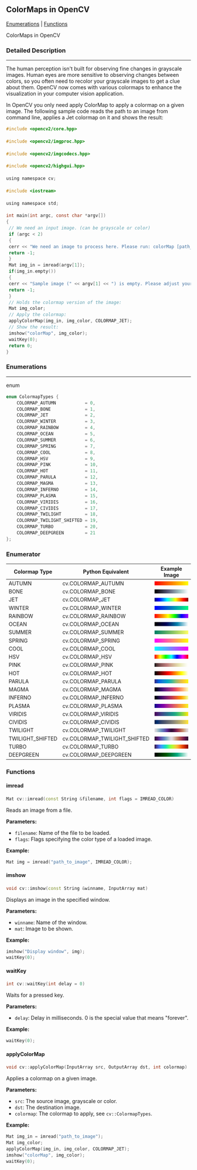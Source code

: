 ## ColorMaps in OpenCV

[Enumerations](#enumerations) | [Functions](#functions)

ColorMaps in OpenCV

### Detailed Description
--------------------

The human perception isn't built for observing fine changes in grayscale images. Human eyes are more sensitive to observing changes between colors, so you often need to recolor your grayscale images to get a clue about them. OpenCV now comes with various colormaps to enhance the visualization in your computer vision application.

In OpenCV you only need apply ColorMap to apply a colormap on a given image. The following sample code reads the path to an image from command line, applies a Jet colormap on it and shows the result:

``` C
#include <opencv2/core.hpp>

#include <opencv2/imgproc.hpp>

#include <opencv2/imgcodecs.hpp>

#include <opencv2/highgui.hpp>

using namespace cv;

#include <iostream>

using namespace std;

int main(int argc, const char *argv[])
{
 // We need an input image. (can be grayscale or color)
 if (argc < 2)
 {
 cerr << "We need an image to process here. Please run: colorMap [path_to_image]" << endl;
 return -1;
 }
 Mat img_in = imread(argv[1]);
 if(img_in.empty())
 {
 cerr << "Sample image (" << argv[1] << ") is empty. Please adjust your path, so it points to a valid input image!" << endl;
 return -1;
 }
 // Holds the colormap version of the image:
 Mat img_color;
 // Apply the colormap:
 applyColorMap(img_in, img_color, COLORMAP_JET);
 // Show the result:
 imshow("colorMap", img_color);
 waitKey(0);
 return 0;
}
```

### Enumerations
------------

enum  
```cpp
enum ColormapTypes {
    COLORMAP_AUTUMN           = 0,
    COLORMAP_BONE             = 1,
    COLORMAP_JET              = 2,
    COLORMAP_WINTER           = 3,
    COLORMAP_RAINBOW          = 4,
    COLORMAP_OCEAN            = 5,
    COLORMAP_SUMMER           = 6,
    COLORMAP_SPRING           = 7,
    COLORMAP_COOL             = 8,
    COLORMAP_HSV              = 9,
    COLORMAP_PINK             = 10,
    COLORMAP_HOT              = 11,
    COLORMAP_PARULA           = 12,
    COLORMAP_MAGMA            = 13,
    COLORMAP_INFERNO          = 14,
    COLORMAP_PLASMA           = 15,
    COLORMAP_VIRIDIS          = 16,
    COLORMAP_CIVIDIS          = 17,
    COLORMAP_TWILIGHT         = 18,
    COLORMAP_TWILIGHT_SHIFTED = 19,
    COLORMAP_TURBO            = 20,
    COLORMAP_DEEPGREEN        = 21
};
```


### Enumerator

| Colormap Type      | Python Equivalent            | Example Image                                       |
|--------------------|------------------------------|-----------------------------------------------------|
| AUTUMN             | cv.COLORMAP_AUTUMN           | ![](../data/opencv/colorscale_autumn.jpg)           |
| BONE               | cv.COLORMAP_BONE             | ![](../data/opencv/colorscale_bone.jpg)             |
| JET                | cv.COLORMAP_JET              | ![](../data/opencv/colorscale_jet.jpg)              |
| WINTER             | cv.COLORMAP_WINTER           | ![](../data/opencv/colorscale_winter.jpg)           |
| RAINBOW            | cv.COLORMAP_RAINBOW          | ![](../data/opencv/colorscale_rainbow.jpg)          |
| OCEAN              | cv.COLORMAP_OCEAN            | ![](../data/opencv/colorscale_ocean.jpg)            |
| SUMMER             | cv.COLORMAP_SUMMER           | ![](../data/opencv/colorscale_summer.jpg)           |
| SPRING             | cv.COLORMAP_SPRING           | ![](../data/opencv/colorscale_spring.jpg)           |
| COOL               | cv.COLORMAP_COOL             | ![](../data/opencv/colorscale_cool.jpg)             |
| HSV                | cv.COLORMAP_HSV              | ![](../data/opencv/colorscale_hsv.jpg)              |
| PINK               | cv.COLORMAP_PINK             | ![](../data/opencv/colorscale_pink.jpg)             |
| HOT                | cv.COLORMAP_HOT              | ![](../data/opencv/colorscale_hot.jpg)              |
| PARULA             | cv.COLORMAP_PARULA           | ![](../data/opencv/colorscale_parula.jpg)           |
| MAGMA              | cv.COLORMAP_MAGMA            | ![](../data/opencv/colorscale_magma.jpg)            |
| INFERNO            | cv.COLORMAP_INFERNO          | ![](../data/opencv/colorscale_inferno.jpg)          |
| PLASMA             | cv.COLORMAP_PLASMA           | ![](../data/opencv/colorscale_plasma.jpg)           |
| VIRIDIS            | cv.COLORMAP_VIRIDIS          | ![](../data/opencv/colorscale_viridis.jpg)          |
| CIVIDIS            | cv.COLORMAP_CIVIDIS          | ![](../data/opencv/colorscale_cividis.jpg)          |
| TWILIGHT           | cv.COLORMAP_TWILIGHT         | ![](../data/opencv/colorscale_twilight.jpg)         |
| TWILIGHT_SHIFTED   | cv.COLORMAP_TWILIGHT_SHIFTED | ![](../data/opencv/colorscale_twilight_shifted.jpg) |
| TURBO              | cv.COLORMAP_TURBO            | ![](../data/opencv/colorscale_turbo.jpg)            |
| DEEPGREEN          | cv.COLORMAP_DEEPGREEN        | ![](../data/opencv/colorscale_deepgreen.jpg)        |

### Functions
#### imread

```cpp
Mat cv::imread(const String &filename, int flags = IMREAD_COLOR)
```

Reads an image from a file.

**Parameters:**
- `filename`: Name of the file to be loaded.
- `flags`: Flags specifying the color type of a loaded image.

**Example:**

```cpp
Mat img = imread("path_to_image", IMREAD_COLOR);
```

#### imshow

```cpp
void cv::imshow(const String &winname, InputArray mat)
```

Displays an image in the specified window.

**Parameters:**
- `winname`: Name of the window.
- `mat`: Image to be shown.

**Example:**

```cpp
imshow("Display window", img);
waitKey(0);
```

#### waitKey

```cpp
int cv::waitKey(int delay = 0)
```

Waits for a pressed key.

**Parameters:**
- `delay`: Delay in milliseconds. 0 is the special value that means "forever".

**Example:**

```cpp
waitKey(0);
```

#### applyColorMap

```cpp
void cv::applyColorMap(InputArray src, OutputArray dst, int colormap)
```

Applies a colormap on a given image.

**Parameters:**
- `src`: The source image, grayscale or color.
- `dst`: The destination image.
- `colormap`: The colormap to apply, see `cv::ColormapTypes`.

**Example:**

```cpp
Mat img_in = imread("path_to_image");
Mat img_color;
applyColorMap(img_in, img_color, COLORMAP_JET);
imshow("colorMap", img_color);
waitKey(0);
```